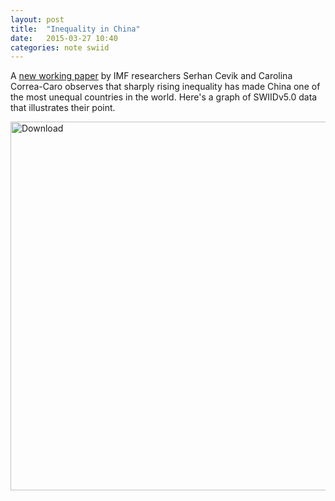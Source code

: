 ```yaml
---
layout: post
title:  "Inequality in China"
date:   2015-03-27 10:40
categories: note swiid
---
```


A [new working paper](http://www.imf.org/external/pubs/ft/wp/2015/wp1568.pdf) by IMF researchers Serhan Cevik and Carolina Correa-Caro observes that sharply rising inequality has made China one of the most unequal countries in the world.  Here's a graph of SWIIDv5.0 data that illustrates their point.

<img class="imageStyle" alt="Download" src="http://fsolt.org/swiid/china.jpg" width="780" height="590"/>
